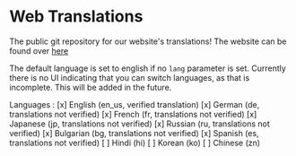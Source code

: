 # Web Translations

The public git repository for our website's translations!
The website can be found over [here](https://unizong.com)

The default language is set to english if no `lang` parameter is set. Currently there is no UI indicating that you can switch languages, as that is incomplete. This will be added in the future.

Languages :
[x] English (en_us, verified translation)
[x] German (de, translations not verified)
[x] French (fr, translations not verified)
[x] Japanese (jp, translations not verified)
[x] Russian (ru, translations not verified)
[x] Bulgarian (bg, translations not verified)
[x] Spanish (es, translations not verified)
[ ] Hindi (hi)
[ ] Korean (ko)
[ ] Chinese (zn)
